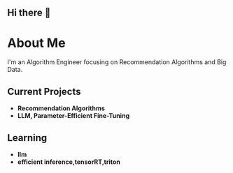 ## Hi there 👋

# About Me

I'm an Algorithm Engineer focusing on Recommendation Algorithms and Big Data.

## Current Projects

- **Recommendation Algorithms**
- **LLM, Parameter-Efficient Fine-Tuning**

## Learning

- **llm**
- **efficient inference,tensorRT,triton**
